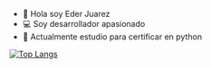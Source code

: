 - 👋 Hola soy Eder Juarez
- 💻 Soy desarrollador apasionado
- 🌱 Actualmente estudio para certificar en python

[![Top Langs](https://github-readme-stats.vercel.app/api/top-langs/?username=ederjuarez&layout=compact)](https://github.com/anuraghazra/github-readme-stats)

<!---
ederjuarez/ederjuarez is a ✨ special ✨ repository because its `README.md` (this file) appears on your GitHub profile.
You can click the Preview link to take a look at your changes.
--->
